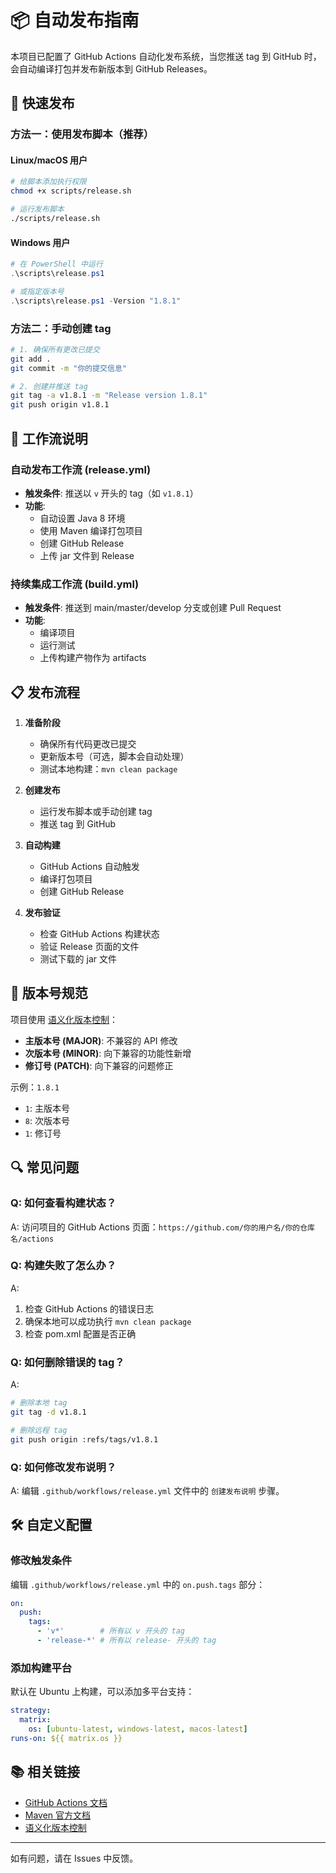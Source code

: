 # 📦 自动发布指南

本项目已配置了 GitHub Actions 自动化发布系统，当您推送 tag 到 GitHub 时，会自动编译打包并发布新版本到 GitHub Releases。

## 🚀 快速发布

### 方法一：使用发布脚本（推荐）

#### Linux/macOS 用户
```bash
# 给脚本添加执行权限
chmod +x scripts/release.sh

# 运行发布脚本
./scripts/release.sh
```

#### Windows 用户
```powershell
# 在 PowerShell 中运行
.\scripts\release.ps1

# 或指定版本号
.\scripts\release.ps1 -Version "1.8.1"
```

### 方法二：手动创建 tag

```bash
# 1. 确保所有更改已提交
git add .
git commit -m "你的提交信息"

# 2. 创建并推送 tag
git tag -a v1.8.1 -m "Release version 1.8.1"
git push origin v1.8.1
```

## 🔧 工作流说明

### 自动发布工作流 (release.yml)
- **触发条件**: 推送以 `v` 开头的 tag（如 `v1.8.1`）
- **功能**:
  - 自动设置 Java 8 环境
  - 使用 Maven 编译打包项目
  - 创建 GitHub Release
  - 上传 jar 文件到 Release

### 持续集成工作流 (build.yml)
- **触发条件**: 推送到 main/master/develop 分支或创建 Pull Request
- **功能**:
  - 编译项目
  - 运行测试
  - 上传构建产物作为 artifacts

## 📋 发布流程

1. **准备阶段**
   - 确保所有代码更改已提交
   - 更新版本号（可选，脚本会自动处理）
   - 测试本地构建：`mvn clean package`

2. **创建发布**
   - 运行发布脚本或手动创建 tag
   - 推送 tag 到 GitHub

3. **自动构建**
   - GitHub Actions 自动触发
   - 编译打包项目
   - 创建 GitHub Release

4. **发布验证**
   - 检查 GitHub Actions 构建状态
   - 验证 Release 页面的文件
   - 测试下载的 jar 文件

## 📝 版本号规范

项目使用 [语义化版本控制](https://semver.org/)：

- **主版本号 (MAJOR)**: 不兼容的 API 修改
- **次版本号 (MINOR)**: 向下兼容的功能性新增
- **修订号 (PATCH)**: 向下兼容的问题修正

示例：`1.8.1`
- `1`: 主版本号
- `8`: 次版本号  
- `1`: 修订号

## 🔍 常见问题

### Q: 如何查看构建状态？
A: 访问项目的 GitHub Actions 页面：`https://github.com/你的用户名/你的仓库名/actions`

### Q: 构建失败了怎么办？
A: 
1. 检查 GitHub Actions 的错误日志
2. 确保本地可以成功执行 `mvn clean package`
3. 检查 pom.xml 配置是否正确

### Q: 如何删除错误的 tag？
A:
```bash
# 删除本地 tag
git tag -d v1.8.1

# 删除远程 tag
git push origin :refs/tags/v1.8.1
```

### Q: 如何修改发布说明？
A: 编辑 `.github/workflows/release.yml` 文件中的 `创建发布说明` 步骤。

## 🛠️ 自定义配置

### 修改触发条件
编辑 `.github/workflows/release.yml` 中的 `on.push.tags` 部分：

```yaml
on:
  push:
    tags:
      - 'v*'        # 所有以 v 开头的 tag
      - 'release-*' # 所有以 release- 开头的 tag
```

### 添加构建平台
默认在 Ubuntu 上构建，可以添加多平台支持：

```yaml
strategy:
  matrix:
    os: [ubuntu-latest, windows-latest, macos-latest]
runs-on: ${{ matrix.os }}
```

## 📚 相关链接

- [GitHub Actions 文档](https://docs.github.com/cn/actions)
- [Maven 官方文档](https://maven.apache.org/guides/)
- [语义化版本控制](https://semver.org/lang/zh-CN/)

---

如有问题，请在 Issues 中反馈。 